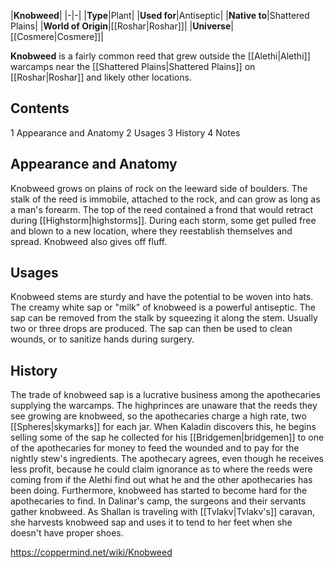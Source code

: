 |**Knobweed**|
|-|-|
|**Type**|Plant|
|**Used for**|Antiseptic|
|**Native to**|Shattered Plains|
|**World of Origin**|[[Roshar\|Roshar]]|
|**Universe**|[[Cosmere\|Cosmere]]|

**Knobweed** is a fairly common reed that grew outside the [[Alethi\|Alethi]] warcamps near the [[Shattered Plains\|Shattered Plains]] on [[Roshar\|Roshar]] and likely other locations.

## Contents

1 Appearance and Anatomy
2 Usages
3 History
4 Notes


## Appearance and Anatomy
Knobweed grows on plains of rock on the leeward side of boulders. The stalk of the reed is immobile, attached to the rock, and can grow as long as a man's forearm. The top of the reed contained a frond that would retract during [[Highstorm\|highstorms]]. During each storm, some get pulled free and blown to a new location, where they reestablish themselves and spread. Knobweed also gives off fluff.

## Usages
Knobweed stems are sturdy and have the potential to be woven into hats.
The creamy white sap or "milk" of knobweed is a powerful antiseptic. The sap can be removed from the stalk by squeezing it along the stem. Usually two or three drops are produced. The sap can then be used to clean wounds, or to sanitize hands during surgery.

## History
The trade of knobweed sap is a lucrative business among the apothecaries supplying the warcamps. The highprinces are unaware that the reeds they see growing are knobweed, so the apothecaries charge a high rate, two [[Spheres\|skymarks]] for each jar. When Kaladin discovers this, he begins selling some of the sap he collected for his [[Bridgemen\|bridgemen]] to one of the apothecaries for money to feed the wounded and to pay for the nightly stew's ingredients. The apothecary agrees, even though he receives less profit, because he could claim ignorance as to where the reeds were coming from if the Alethi find out what he and the other apothecaries has been doing. Furthermore, knobweed has started to become hard for the apothecaries to find. In Dalinar's camp, the surgeons and their servants gather knobweed.
As Shallan is traveling with [[Tvlakv\|Tvlakv's]] caravan, she harvests knobweed sap and uses it to tend to her feet when she doesn't have proper shoes.



https://coppermind.net/wiki/Knobweed